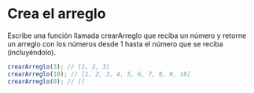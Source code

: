 # Crea el arreglo

Escribe una función llamada crearArreglo que reciba un número y retorne un arreglo con los números desde 1 hasta el número que se reciba (incluyéndolo).

```javascript
crearArreglo(3); // [1, 2, 3]
crearArreglo(10); // [1, 2, 3, 4, 5, 6, 7, 8, 9, 10]
crearArreglo(0); // []
```
